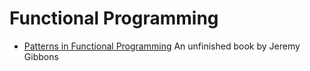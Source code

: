 # Functional Programming

- [Patterns in Functional
  Programming](https://patternsinfp.wordpress.com/welcome/)
  An unfinished book by Jeremy Gibbons
